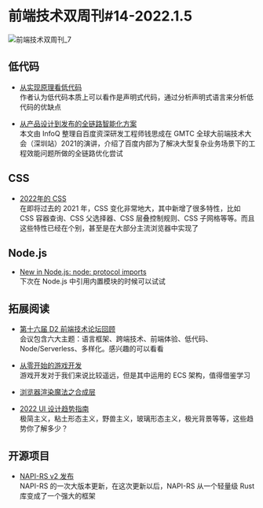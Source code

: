 # 前端技术双周刊#14-2022.1.5

![前端技术双周刊_7](https://user-images.githubusercontent.com/4032009/148212746-6fc7fbf5-e9e3-40df-835d-25172ac7e4a1.png)

## 低代码

- [从实现原理看低代码](https://zhuanlan.zhihu.com/p/451340998)
<br>作者认为低代码本质上可以看作是声明式代码，通过分析声明式语言来分析低代码的优缺点

- [从产品设计到发布的全链路智能化方案](https://zhuanlan.zhihu.com/p/449414337)
<br>本文由 InfoQ 整理自百度资深研发工程师钱思成在 GMTC 全球大前端技术大会（深圳站）2021的演讲，介绍了百度内部为了解决大型复杂业务场景下的工程效能问题所做的全链路优化尝试

## CSS

- [2022年的 CSS](https://zhuanlan.zhihu.com/p/452468980)
<br>在即将过去的 2021 年，CSS 变化非常地大，其中新增了很多特性，比如 CSS 容器查询、CSS 父选择器、CSS 层叠控制规则、CSS 子网格等等。而且这些特性已经在个别，甚至是在大部分主流浏览器中实现了

## Node.js

- [New in Node.js: node: protocol imports](https://2ality.com/2021/12/node-protocol-imports.html)
<br>下次在 Node.js 中引用内置模块的时候可以试试

## 拓展阅读

- [第十六届 D2 前端技术论坛回顾](https://mp.weixin.qq.com/s/BQgPuxTdZi06eIpiL93hSQ)
<br>会议包含六大主题：语言框架、跨端技术、前端体验、低代码、Node/Serverless、多样化。感兴趣的可以看看

- [从零开始的游戏开发](https://mp.weixin.qq.com/s/ELEDfKjnCFGanxxPWT_xDg)
<br>游戏开发对于我们来说比较遥远，但是其中运用的 ECS 架构，值得借鉴学习

- [浏览器渲染魔法之合成层](https://mp.weixin.qq.com/s/lNu6PYZWDUoicQXVwSVF-Q)

- [2022 UI 设计趋势指南](https://zhuanlan.zhihu.com/p/449583617)
<br>极简主义，粘土形态主义，野兽主义，玻璃形态主义，极光背景等等，这些趋势你了解多少？

## 开源项目

- [NAPI-RS v2 发布](https://cn.napi.rs/blog/announce-v2)
<br>NAPI-RS 的一次大版本更新，在这次更新以后，NAPI-RS 从一个轻量级 Rust 库变成了一个强大的框架
